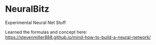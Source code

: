 # NeuralBitz
Experimental Neural Net Stuff

Learned the formulas and concept here: https://stevenmiller888.github.io/mind-how-to-build-a-neural-network/
